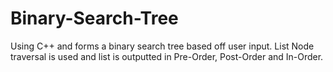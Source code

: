 # Binary-Search-Tree
Using C++ and forms a binary search tree based off user input. List Node traversal is used and list is outputted in Pre-Order, Post-Order and In-Order. 

